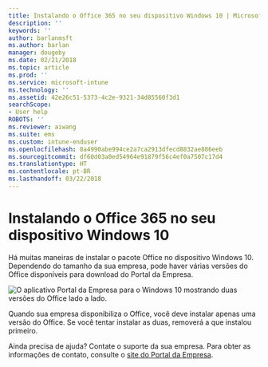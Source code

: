 ```yaml
---
title: Instalando o Office 365 no seu dispositivo Windows 10 | Microsoft Docs
description: ''
keywords: ''
author: barlanmsft
ms.author: barlan
manager: dougeby
ms.date: 02/21/2018
ms.topic: article
ms.prod: ''
ms.service: microsoft-intune
ms.technology: ''
ms.assetid: 42e26c51-5373-4c2e-9321-34d85560f3d1
searchScope:
- User help
ROBOTS: ''
ms.reviewer: aiwang
ms.suite: ems
ms.custom: intune-enduser
ms.openlocfilehash: 8a4990abe994ce2a7ca2913dfecd8832ae886eeb
ms.sourcegitcommit: df60d03a0ed54964e91879f56c4ef0a7507c17d4
ms.translationtype: HT
ms.contentlocale: pt-BR
ms.lasthandoff: 03/22/2018
---
```

# <a name="installing-office-365-on-your-windows-10-device"></a>Instalando o Office 365 no seu dispositivo Windows 10

Há muitas maneiras de instalar o pacote Office no dispositivo Windows 10. Dependendo do tamanho da sua empresa, pode haver várias versões do Office disponíveis para download do Portal da Empresa.

![O aplicativo Portal da Empresa para o Windows 10 mostrando duas versões do Office lado a lado.](./media/multiple-office-installs-cp-win10.png)

Quando sua empresa disponibiliza o Office, você deve instalar apenas uma versão do Office. Se você tentar instalar as duas, removerá a que instalou primeiro.

Ainda precisa de ajuda? Contate o suporte da sua empresa. Para obter as informações de contato, consulte o [site do Portal da Empresa](https://portal.manage.microsoft.com#HelpDeskDialog).
